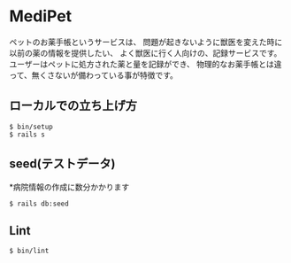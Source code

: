 # MediPet
ペットのお薬手帳というサービスは、
問題が起きないように獣医を変えた時に以前の薬の情報を提供したい、
よく獣医に行く人向けの、記録サービスです。
ユーザーはペットに処方された薬と量を記録ができ、
物理的なお薬手帳とは違って、無くさないが備わっている事が特徴です。

## ローカルでの立ち上げ方
```
$ bin/setup
$ rails s
```

## seed(テストデータ)
*病院情報の作成に数分かかります
```
$ rails db:seed
```

## Lint
```
$ bin/lint
```
